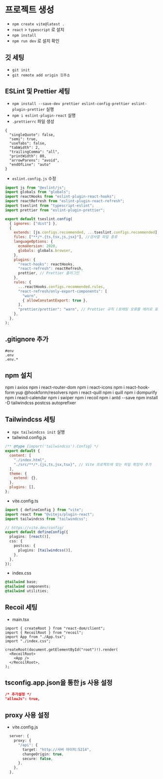 # 프로젝트 생성

- `npm create vite@latest .`
- `react` > `typescript` 로 설치
- `npm install`
- `npm run dev` 로 설치 확인

## 깃 세팅

- `git init`
- `git remote add origin 깃주소`

## ESLint 및 Prettier 세팅

- `npm install --save-dev prettier eslint-config-prettier eslint-plugin-prettier` 실행
- `npm i eslint-plugin-react` 실행
- `.prettierrc` 파일 생성

```
{
  "singleQuote": false,
  "semi": true,
  "useTabs": false,
  "tabWidth": 2,
  "trailingComma": "all",
  "printWidth": 80,
  "arrowParens": "avoid",
  "endOfLine": "auto"
}
```

- `eslint.config.js` 수정

```js
import js from "@eslint/js";
import globals from "globals";
import reactHooks from "eslint-plugin-react-hooks";
import reactRefresh from "eslint-plugin-react-refresh";
import tseslint from "typescript-eslint";
import prettier from "eslint-plugin-prettier";

export default tseslint.config(
  { ignores: ["dist"] },
  {
    extends: [js.configs.recommended, ...tseslint.configs.recommended],
    files: ["**/*.{ts,tsx,js,jsx}"], //검사할 파일 종류
    languageOptions: {
      ecmaVersion: 2020,
      globals: globals.browser,
    },
    plugins: {
      "react-hooks": reactHooks,
      "react-refresh": reactRefresh,
      prettier, // Prettier 플러그인
    },
    rules: {
      ...reactHooks.configs.recommended.rules,
      "react-refresh/only-export-components": [
        "warn",
        { allowConstantExport: true },
      ],
      "prettier/prettier": "warn", // Prettier 규칙 (포매팅 오류를 에러로 표시)
    },
  },
);
```

## .gitignore 추가

```
#env
.env
.env.*
```

## npm 설치

npm i axios
npm i react-router-dom
npm i react-icons
npm i react-hook-form yup @hookform/resolvers
npm i react-quill
npm i quill
npm i dompurify
npm i react-calendar
npm i swiper
npm i recoil
npm i antd --save
npm install -D tailwindcss postcss autoprefixer

## Tailwindcss 세팅

- `npx tailwindcss init` 실행
- tailwind.config.js

```js
/** @type {import('tailwindcss').Config} */
export default {
  content: [
    "./index.html",
    "./src/**/*.{js,ts,jsx,tsx}", // Vite 프로젝트에 맞는 파일 확장자 추가
  ],
  theme: {
    extend: {},
  },
  plugins: [],
};
```

- vite.config.ts

```ts
import { defineConfig } from "vite";
import react from "@vitejs/plugin-react";
import tailwindcss from "tailwindcss";

// https://vite.dev/config/
export default defineConfig({
  plugins: [react()],
  css: {
    postcss: {
      plugins: [tailwindcss()],
    },
  },
});
```

- index.css

```css
@tailwind base;
@tailwind components;
@tailwind utilities;
```

## Recoil 세팅

- main.tsx

```tsx
import { createRoot } from "react-dom/client";
import { RecoilRoot } from "recoil";
import App from "./App.tsx";
import "./index.css";

createRoot(document.getElementById("root")!).render(
  <RecoilRoot>
    <App />
  </RecoilRoot>,
);
```

## tsconfig.app.json을 통한 js 사용 설정

```json
/* 추가설정 */
"allowJs": true,
```

## proxy 사용 설정

- vite.config.js

```ts
  server: {
    proxy: {
      "/api": {
        target: "http://서버 아이피:5214",
        changeOrigin: true,
        secure: false,
      },
    },
  },
```

